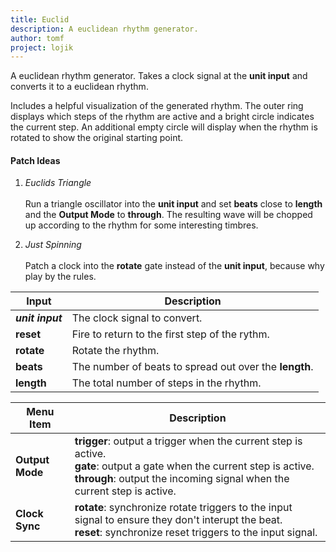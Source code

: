 ```yaml
---
title: Euclid
description: A euclidean rhythm generator.
author: tomf
project: lojik
---
```


<md-img src="lojik/euclid.png" alt=""></md-img>

<md-img src="lojik/euclid-ext.png" alt=""></md-img>

A euclidean rhythm generator. Takes a clock signal at the **unit input** and converts it to a euclidean rhythm.

Includes a helpful visualization of the generated rhythm. The outer ring displays which steps of the rhythm are active and a bright circle indicates the current step. An additional empty circle will display when the rhythm is rotated to show the original starting point.

#### Patch Ideas

1. _Euclids Triangle_<br><br>Run a triangle oscillator into the **unit input** and set **beats** close to **length** and the **Output Mode** to **through**. The resulting wave will be chopped up according to the rhythm for some interesting timbres.<br>

2. _Just Spinning_<br><br>Patch a clock into the **rotate** gate instead of the **unit input**, because why play by the rules.<br>

| Input            | Description                        |
| ---------------- | ---------------------------------- |
| **_unit input_** | The clock signal to convert. |
| **reset**        | Fire to return to the first step of the rythm. |
| **rotate**       | Rotate the rhythm. |
| **beats**        | The number of beats to spread out over the **length**. |
| **length**       | The total number of steps in the rhythm. |


| Menu Item        | Description                        |
| ---------------- | ---------------------------------- |
| **Output Mode**  | **trigger**: output a trigger when the current step is active.<br>**gate**: output a gate when the current step is active.<br>**through**: output the incoming signal when the current step is active. |
| **Clock Sync**   |  **rotate**: synchronize rotate triggers to the input signal to ensure they don't interupt the beat.<br>**reset**: synchronize reset triggers to the input signal. |
